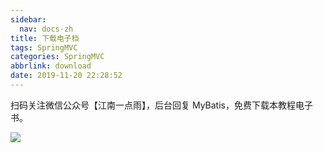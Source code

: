 ```yaml
---
sidebar:
  nav: docs-zh
title: 下载电子档
tags: SpringMVC
categories: SpringMVC
abbrlink: download
date: 2019-11-20 22:28:52
---
```


扫码关注微信公众号【江南一点雨】，后台回复 MyBatis，免费下载本教程电子书。

![](http://www.javaboy.org/images/sb/javaboy.jpg)